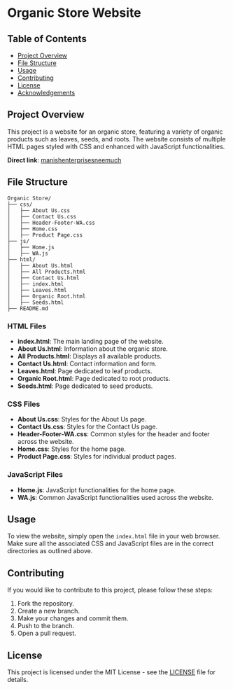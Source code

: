 # Organic Store Website

## Table of Contents
- [Project Overview](#project-overview)
- [File Structure](#file-structure)
- [Usage](#usage)
- [Contributing](#contributing)
- [License](#license)
- [Acknowledgements](#acknowledgements)

## Project Overview
This project is a website for an organic store, featuring a variety of organic products such as leaves, seeds, and roots. The website consists of multiple HTML pages styled with CSS and enhanced with JavaScript functionalities.

**Direct link**: [manishenterprisesneemuch](manish-enterprises.vercel.app)

## File Structure

```plaintext
Organic Store/
├── css/
│   ├── About Us.css
│   ├── Contact Us.css
│   ├── Header-Footer-WA.css
│   ├── Home.css
│   ├── Product Page.css
├── js/
│   ├── Home.js
│   ├── WA.js
├── html/
│   ├── About Us.html
│   ├── All Products.html
│   ├── Contact Us.html
│   ├── index.html
│   ├── Leaves.html
│   ├── Organic Root.html
│   ├── Seeds.html
├── README.md
```


### HTML Files

- **index.html**: The main landing page of the website.
- **About Us.html**: Information about the organic store.
- **All Products.html**: Displays all available products.
- **Contact Us.html**: Contact information and form.
- **Leaves.html**: Page dedicated to leaf products.
- **Organic Root.html**: Page dedicated to root products.
- **Seeds.html**: Page dedicated to seed products.

### CSS Files

- **About Us.css**: Styles for the About Us page.
- **Contact Us.css**: Styles for the Contact Us page.
- **Header-Footer-WA.css**: Common styles for the header and footer across the website.
- **Home.css**: Styles for the home page.
- **Product Page.css**: Styles for individual product pages.

### JavaScript Files

- **Home.js**: JavaScript functionalities for the home page.
- **WA.js**: Common JavaScript functionalities used across the website.

## Usage

To view the website, simply open the `index.html` file in your web browser. Make sure all the associated CSS and JavaScript files are in the correct directories as outlined above.

## Contributing

If you would like to contribute to this project, please follow these steps:

1. Fork the repository.
2. Create a new branch.
3. Make your changes and commit them.
4. Push to the branch.
5. Open a pull request.

## License

This project is licensed under the MIT License - see the [LICENSE](LICENSE) file for details.

